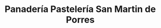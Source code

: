 ---
title: "Panadería Pastelería San Martin de Porres"
url: /la-tinguina/panaderia-pasteleria-san-martin-de-porres/
shop: panadería
---
